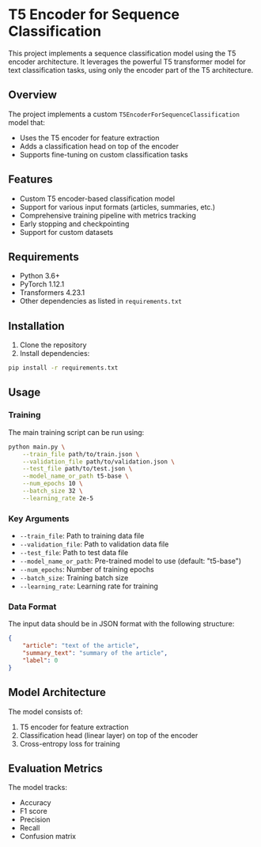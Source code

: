 # T5 Encoder for Sequence Classification

This project implements a sequence classification model using the T5 encoder architecture. It leverages the powerful T5 transformer model for text classification tasks, using only the encoder part of the T5 architecture.

## Overview

The project implements a custom `T5EncoderForSequenceClassification` model that:
- Uses the T5 encoder for feature extraction
- Adds a classification head on top of the encoder
- Supports fine-tuning on custom classification tasks

## Features

- Custom T5 encoder-based classification model
- Support for various input formats (articles, summaries, etc.)
- Comprehensive training pipeline with metrics tracking
- Early stopping and checkpointing
- Support for custom datasets

## Requirements

- Python 3.6+
- PyTorch 1.12.1
- Transformers 4.23.1
- Other dependencies as listed in `requirements.txt`

## Installation

1. Clone the repository
2. Install dependencies:
```bash
pip install -r requirements.txt
```

## Usage

### Training

The main training script can be run using:

```bash
python main.py \
    --train_file path/to/train.json \
    --validation_file path/to/validation.json \
    --test_file path/to/test.json \
    --model_name_or_path t5-base \
    --num_epochs 10 \
    --batch_size 32 \
    --learning_rate 2e-5
```

### Key Arguments

- `--train_file`: Path to training data file
- `--validation_file`: Path to validation data file
- `--test_file`: Path to test data file
- `--model_name_or_path`: Pre-trained model to use (default: "t5-base")
- `--num_epochs`: Number of training epochs
- `--batch_size`: Training batch size
- `--learning_rate`: Learning rate for training

### Data Format

The input data should be in JSON format with the following structure:
```json
{
    "article": "text of the article",
    "summary_text": "summary of the article",
    "label": 0
}
```

## Model Architecture

The model consists of:
1. T5 encoder for feature extraction
2. Classification head (linear layer) on top of the encoder
3. Cross-entropy loss for training

## Evaluation Metrics

The model tracks:
- Accuracy
- F1 score
- Precision
- Recall
- Confusion matrix